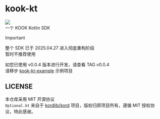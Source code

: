 # kook-kt
[![](https://jitpack.io/v/hank9999/kook-kt.svg)](https://jitpack.io/#hank9999/kook-kt)  
一个 KOOK Kotlin SDK  

> [!IMPORTANT]  
> 整个 SDK 已于 2025.04.27 进入彻底重构阶段  
> 暂时不推荐使用

如您已使用 v0.0.4 版本进行开发，请查看 TAG v0.0.4  
请移步 [kook-kt-example](https://github.com/hank9999/kook-kt-example) 示例项目

## LICENSE
本仓库采用 MIT 开源协议  
`Optional.kt` 来自于 [kordlib/kord](https://github.com/kordlib/kord/) 项目，版权归原项目所有，遵循 MIT 授权协议，特此感谢。  
